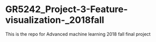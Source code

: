 # GR5242_Project-3-Feature-visualization-_2018fall
This is the repo for Advanced machine learning 2018 fall final project
